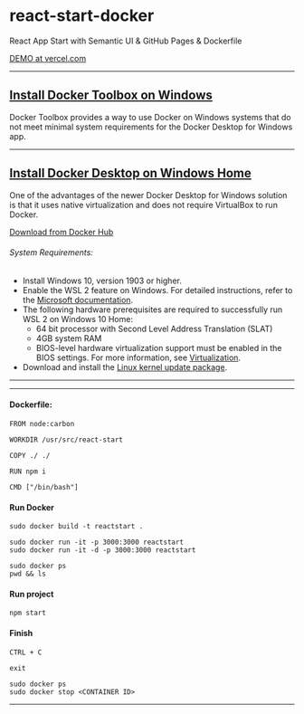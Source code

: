 # react-start-docker
React App Start with Semantic UI &amp; GitHub Pages &amp; Dockerfile

[DEMO at vercel.com](https://react-go.now.sh/)

-----

## [Install Docker Toolbox on Windows](https://docs.docker.com/toolbox/toolbox_install_windows/)

Docker Toolbox provides a way to use Docker on Windows systems that do not meet minimal system requirements 
for the Docker Desktop for Windows app.

-----

## [Install Docker Desktop on Windows Home](https://docs.docker.com/docker-for-windows/install-windows-home/)

One of the advantages of the newer Docker Desktop for Windows solution is that it uses native virtualization 
and does not require VirtualBox to run Docker.

[Download from Docker Hub](https://hub.docker.com/editions/community/docker-ce-desktop-windows/)

###### System Requirements:
- Install Windows 10, version 1903 or higher.
- Enable the WSL 2 feature on Windows. For detailed instructions, refer to the [Microsoft documentation](https://docs.microsoft.com/en-us/windows/wsl/install-win10).
- The following hardware prerequisites are required to successfully run WSL 2 on Windows 10 Home:
    - 64 bit processor with Second Level Address Translation (SLAT)
    - 4GB system RAM
    - BIOS-level hardware virtualization support must be enabled in the BIOS settings. For more information, see [Virtualization](https://docs.docker.com/docker-for-windows/troubleshoot/#virtualization-must-be-enabled).
- Download and install the [Linux kernel update package](https://docs.microsoft.com/ru-ru/windows/wsl/wsl2-kernel).

-----


-----

#### Dockerfile:

```
FROM node:carbon

WORKDIR /usr/src/react-start

COPY ./ ./

RUN npm i

CMD ["/bin/bash"]
```

#### Run Docker
``` 
sudo docker build -t reactstart .

sudo docker run -it -p 3000:3000 reactstart
sudo docker run -it -d -p 3000:3000 reactstart

sudo docker ps
pwd && ls
```

#### Run project
``` 
npm start
```

#### Finish
``` 
CTRL + C

exit

sudo docker ps
sudo docker stop <CONTAINER ID>
```

-----



